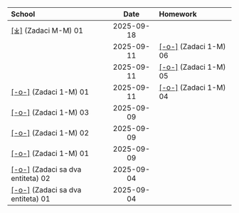 | School                                                                                                                                                                |    Date    | Homework                                   |
| :-------------------------------------------------------------------------------------------------------------------------------------------------------------------- | :--------: | :----------------------------------------- |
| [[⤓]](download-directory.github.io?url=https://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@github.com/Gim36/Bases/tree/main/School/09/18/01&filename=01) (Zadaci M-M) 01 | 2025-09-18 |                                            |
|                                                                                                                                                                       | 2025-09-11 | [[-o-]](Homework/09/11/06) (Zadaci 1-M) 06 |
|                                                                                                                                                                       | 2025-09-11 | [[-o-]](Homework/09/11/05) (Zadaci 1-M) 05 |
| [[-o-]](School/09/11/01) (Zadaci 1-M) 01                                                                                                                              | 2025-09-11 | [[-o-]](Homework/09/11/04) (Zadaci 1-M) 04 |
| [[-o-]](School/09/09/03) (Zadaci 1-M) 03                                                                                                                              | 2025-09-09 |                                            |
| [[-o-]](School/09/09/02) (Zadaci 1-M) 02                                                                                                                              | 2025-09-09 |                                            |
| [[-o-]](School/09/09/01) (Zadaci 1-M) 01                                                                                                                              | 2025-09-09 |                                            |
| [[-o-]](School/09/04/02) (Zadaci sa dva entiteta) 02                                                                                                                  | 2025-09-04 |                                            |
| [[-o-]](School/09/04/01) (Zadaci sa dva entiteta) 01                                                                                                                  | 2025-09-04 |                                            |
